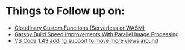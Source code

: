 # Things to Follow up on:

- [Cloudinary Custom Functions (Serverless or WASM)](https://cloudinary.com/documentation/custom_functions)
- [Gatsby Build Speed Improvements With Parallel Image Processing](https://www.netlify.com/blog/2020/02/25/gatsby-build-speed-improvements-with-parallel-image-processing)
- [VS Code 1.43 adding support to move more views around](https://github.com/microsoft/vscode-docs/blob/vnext/release-notes/v1_43.md#more-views-are-movable)